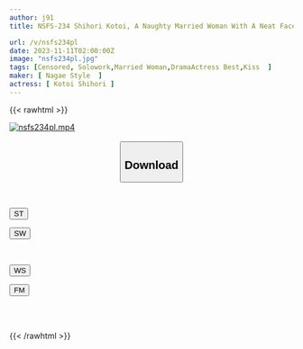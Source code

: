 ```yaml
---
author: j91
title: NSFS-234 Shihori Kotoi, A Naughty Married Woman With A Neat Face, Best

url: /v/nsfs234pl
date: 2023-11-11T02:00:00Z
image: "nsfs234pl.jpg"
tags: [Censored, Solowork,Married Woman,DramaActress Best,Kiss	]
maker: [ Nagae Style  ]
actress: [ Kotoi Shihori ]
---
```



{{< rawhtml >}}

<div class="video" data-videoid="X2kRamZMJbcDRz0">
    <a href="javascript:;">
        <img src="https://my.j91.asia/v/nsfs234pl/nsfs234pl.jpg" width="WIDTH" height="HEIGHT" alt="nsfs234pl.mp4" loading="lazy">
    </a>
</div>

<script type="text/javascript" src="https://j91.asia/asset/on-demand-st.js"></script>

<br>
  <link rel="stylesheet" href="https://j91.asia/asset/bs5.css">
  
  <center>
  <button class="btn btn-primary" type="button" data-bs-toggle="collapse" data-bs-target=".multi-collapse" aria-expanded="false" aria-controls="multiCollapseExample1 multiCollapseExample2"><h2>Download</h2></button></center>
</p>
<div class="row">
  <div class="col">
    <div class="collapse multi-collapse" id="multiCollapseExample1">
      <div class="card card-body">
	      	      <br>
<div class="buttons">  
<p><a href="https://streamtape.to/v/X2kRamZMJbcDRz0" target="_blank"><button class="btn-hover color-3"><i class="fa fa-download"></i> ST</button></a></p>
<p><a href="https://sfastwish.com/zlbqlq962dp3" target="_blank"><button class="btn-hover color-2"><i class="fa fa-download"></i> SW</button></a></p></div>
    </div>
  </div>
</div>
  <div class="col">
    <div class="collapse multi-collapse" id="multiCollapseExample2">
      <div class="card card-body">
	      <br>
<div class="buttons">
<p><a href="javascript:;" target="_blank"><button class="btn-hover color-9"><i class="fa fa-download"></i> WS</button></a></p>
<p><a href="javascript:;" target="_blank"><button class="btn-hover color-8"><i class="fa fa-download"></i> FM</button></a></p></div>
<br><br>
      </div>
    </div>
  </div>
</div>

{{< /rawhtml >}}
